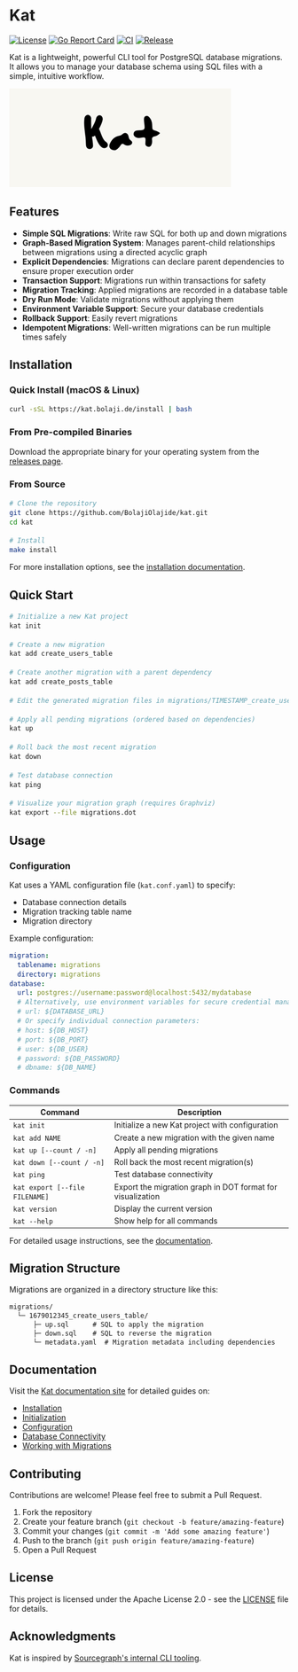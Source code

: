 # Kat

[![License](https://img.shields.io/badge/License-Apache%202.0-blue.svg)](https://github.com/BolajiOlajide/kat/blob/main/LICENSE)
[![Go Report Card](https://goreportcard.com/badge/github.com/BolajiOlajide/kat)](https://goreportcard.com/report/github.com/BolajiOlajide/kat)
[![CI](https://github.com/BolajiOlajide/kat/actions/workflows/ci.yml/badge.svg)](https://github.com/BolajiOlajide/kat/actions/workflows/ci.yml)
[![Release](https://github.com/BolajiOlajide/kat/actions/workflows/release.yml/badge.svg)](https://github.com/BolajiOlajide/kat/actions/workflows/release.yml)

Kat is a lightweight, powerful CLI tool for PostgreSQL database migrations. It allows you to manage your database schema using SQL files with a simple, intuitive workflow.

![Kat Banner](doc/assets/images/layout/logo.png)

## Features

- **Simple SQL Migrations**: Write raw SQL for both up and down migrations
- **Graph-Based Migration System**: Manages parent-child relationships between migrations using a directed acyclic graph
- **Explicit Dependencies**: Migrations can declare parent dependencies to ensure proper execution order
- **Transaction Support**: Migrations run within transactions for safety
- **Migration Tracking**: Applied migrations are recorded in a database table
- **Dry Run Mode**: Validate migrations without applying them
- **Environment Variable Support**: Secure your database credentials
- **Rollback Support**: Easily revert migrations
- **Idempotent Migrations**: Well-written migrations can be run multiple times safely

## Installation

### Quick Install (macOS & Linux)

```bash
curl -sSL https://kat.bolaji.de/install | bash
```

### From Pre-compiled Binaries

Download the appropriate binary for your operating system from the [releases page](https://github.com/BolajiOlajide/kat/releases).

### From Source

```bash
# Clone the repository
git clone https://github.com/BolajiOlajide/kat.git
cd kat

# Install
make install
```

For more installation options, see the [installation documentation](https://kat.bolaji.de/install/).

## Quick Start

```bash
# Initialize a new Kat project
kat init

# Create a new migration
kat add create_users_table

# Create another migration with a parent dependency
kat add create_posts_table

# Edit the generated migration files in migrations/TIMESTAMP_create_users_table/

# Apply all pending migrations (ordered based on dependencies)
kat up

# Roll back the most recent migration
kat down

# Test database connection
kat ping

# Visualize your migration graph (requires Graphviz)
kat export --file migrations.dot
```

## Usage

### Configuration

Kat uses a YAML configuration file (`kat.conf.yaml`) to specify:
- Database connection details
- Migration tracking table name
- Migration directory

Example configuration:

```yaml
migration:
  tablename: migrations
  directory: migrations
database:
  url: postgres://username:password@localhost:5432/mydatabase
  # Alternatively, use environment variables for secure credential management:
  # url: ${DATABASE_URL}
  # Or specify individual connection parameters:
  # host: ${DB_HOST}
  # port: ${DB_PORT}
  # user: ${DB_USER}
  # password: ${DB_PASSWORD}
  # dbname: ${DB_NAME}
```

### Commands

| Command                        | Description |
|--------------------------------|-------------|
| `kat init`                     | Initialize a new Kat project with configuration |
| `kat add NAME`                 | Create a new migration with the given name |
| `kat up [--count / -n]`        | Apply all pending migrations |
| `kat down [--count / -n]`      | Roll back the most recent migration(s) |
| `kat ping`                     | Test database connectivity |
| `kat export [--file FILENAME]` | Export the migration graph in DOT format for visualization |
| `kat version`                  | Display the current version |
| `kat --help`                   | Show help for all commands |

For detailed usage instructions, see the [documentation](https://kat.bolaji.de/).

## Migration Structure

Migrations are organized in a directory structure like this:

```
migrations/
  └─ 1679012345_create_users_table/
      ├─ up.sql      # SQL to apply the migration
      ├─ down.sql    # SQL to reverse the migration
      └─ metadata.yaml  # Migration metadata including dependencies
```

## Documentation

Visit the [Kat documentation site](https://kat.bolaji.de/) for detailed guides on:

- [Installation](https://kat.bolaji.de/installation/)
- [Initialization](https://kat.bolaji.de/init/)
- [Configuration](https://kat.bolaji.de/config/)
- [Database Connectivity](https://kat.bolaji.de/ping/)
- [Working with Migrations](https://kat.bolaji.de/migration/)

## Contributing

Contributions are welcome! Please feel free to submit a Pull Request.

1. Fork the repository
2. Create your feature branch (`git checkout -b feature/amazing-feature`)
3. Commit your changes (`git commit -m 'Add some amazing feature'`)
4. Push to the branch (`git push origin feature/amazing-feature`)
5. Open a Pull Request

## License

This project is licensed under the Apache License 2.0 - see the [LICENSE](LICENSE) file for details.

## Acknowledgments

Kat is inspired by [Sourcegraph's internal CLI tooling](https://github.com/sourcegraph/sourcegraph-public-snapshot/tree/main/dev/sg).
